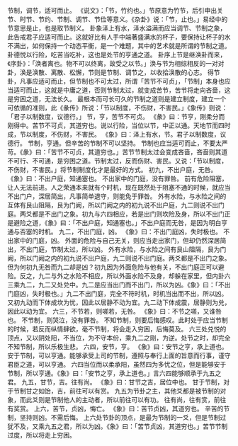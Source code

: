 节制，调节，适可而止。
《说文》：「节，竹约也。」节原意为竹节，后引申出关节、时节、节约、节制、调节、节俭等意义。《杂卦》说：「节，止也。」易经中的节意思是止，也是取节制义。
卦象泽上有水，泽水溢满而应当调节、节制之象，此告戒君子应适可而止。这就好比有人手中端著盛满水的杯子，要保持让杯子的水不满出，如何保持一个动态平衡，是一个难题，其中的艺术就是所谓的节制之道。卦德悦以行险，吃苦当吃补，这也是处节的亨通之道。
卦序上节是继涣卦而来，《序卦》：「涣者离也。物不可以终离，故受之以节。」涣与节为相综相反的一对对卦，涣是涣散、离散、松懈，节则是节制、调节之，以收拾涣散的心志。
得节卦，凡事应适可而止，但节制也不可太过，所谓「苦节不可贞」，「节制」本身也应当适可而止，这就是中庸之道，否则节制太过，就变成苦节，苦节将走向吝啬，这是穷困之道，无法长久。
最根本而可长可久的节制之道则是建立制度，建立一个可依循的准则，此《彖传》所说：「节以制度，不伤财，不害民。」《象传》则说：「君子以制数度，议德行。」
节，亨，苦节不可贞。
《彖》曰：节亨，刚柔分而刚得中。苦节不可贞，其道穷也。说以行险，当位以节，中正以通。天地节而四时成，节以制度，不伤财，不害民。
《象》曰：泽上有水，节。君子以制数度，议德行。
节制，亨通。但辛苦的节制不可以坚持。
节制也应当适可而止，不要太严苛。《彖》曰：「苦节不可贞，其道穷也。」苦节节制太过会变成吝啬，吝啬则其道不可行、不可通，是穷困之道。节制太过，反而伤财、害民。又说：「节以制度，不伤财，不害民。」将节制制度化才是最好的方式。
初九，不出户庭，无咎。
《象》曰：不出户庭，知通塞也。
不出家中的门庭，没有罪咎。
前有危险阻塞，让人无法前进。人之荣通本来就有个时机，现在既然处于阻塞不通的时候，就应当不出门户，深居简出，凡事简单退守，则能免于罪咎。
外有水险，与水险之间的互体有艮山阻隔，艮为门阙，所以门阙之内的初九说不出户庭，九二则说不出门庭。两爻都是不出门之象。初九与六四相应，若是出门则坎险及身，所以不出门正是避险之道，《象》曰：「不出户庭，知通塞也。」不出户庭而无咎，是因为明白亨通与否塞的时机。
九二，不出门庭，凶。
《象》曰：不出门庭凶，失时极也。
不出家中的门庭，凶。
外面的危险与自己无关，则应当走出家门，但却仍然深居简出，不出门庭，节制太过，所以凶。
外有水险，与水险之间有艮山阻隔，艮为门阙，所以门阙之内的初九说不出户庭，九二则说不出门庭。两爻都是不出门之象。但为何初九无咎而九二却是凶？初九因为外面危险与他有关，不出门庭正可以避险。反之，九二与外之水险不相应，所以外面水险不及身，却躲在家里，但内卦六三乘九二，九二又处兑中。九二是应当出门而不出门，所以为凶。《象》曰：「不出门庭凶，失时极也。」九二不出门庭，完全不符时机，时机当出而不出，所以凶。又初九动而下体成坎为忧，因此以居静不动为宜。九二动下体成震，居静则为兑，因此以动为宜。
六三，不节若，则嗟若，无咎。
《象》曰：不节之嗟，又谁咎也。
不节制，则哭泣，没有罪咎。
不知节制，则要后悔感叹。此时处于应当节制的时候，若反而纵情肆欲，毫不节制，将会走入穷困，后悔莫及。
六三处兑悦的顶点，又以阴处阳，不当位，为不守本份，乘九二之刚，为逆。处节之时，却完全不知节制，所以乐极生悲。
六四，安节，亨。
《象》曰：安节之亨，承上道也。
安于节制，可以亨通。能够承受上司的节制，遵照与奉行上面的旨意而行事，谨守君臣之道，可以亨通。
六四当位而以柔承阳，虽然四为多忧之位，但是能够安于节制，所以亨通。《象》曰：「安节之亨，承上道也。」言六四能够顺承于九五之君。
九五，甘节，吉。往有尚。
《象》曰：甘节之吉，居位中也。
甘于节制，对于节制甘之如饴，吉，前往可以有赏。
九五为节卦之主，其他爻都是被节制的对象，而此爻则是节制他人的主动者，所以前往可以有功。
往有尚，往有赏，前往有奖赏。
上六，苦节，贞凶，悔亡。
《象》曰：苦节贞凶，其道穷也。
辛苦的节制，坚持则凶。不需后悔。
上六处节卦的顶点，是最为节制的一爻，但是节制过犹不及，又乘九五之君，所以为凶。《象》曰：「苦节贞凶，其道穷也。」苦节节制过度，所以将走上穷困。